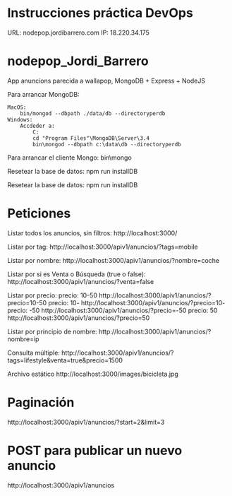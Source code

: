 # Instrucciones práctica DevOps

URL: nodepop.jordibarrero.com
IP: 18.220.34.175














# nodepop_Jordi_Barrero
App anuncions parecida a wallapop, MongoDB + Express + NodeJS


Para arrancar MongoDB:

    MacOS:
        bin/mongod --dbpath ./data/db --directoryperdb
    Windows:
        Accdeder a:
            C:
            cd "Program Files"\MongoDB\Server\3.4
            bin\mongod --dbpath c:\data\db --directoryperdb


Para arrancar el cliente Mongo:
    bin\mongo


Resetear la base de datos:
    npm run installDB


Resetear la base de datos:
npm run installDB





# Peticiones

Listar todos los anuncios, sin filtros:
    http://localhost:3000/

Listar por tag:
    http://localhost:3000/apiv1/anuncios/?tags=mobile

Listar por nombre:
    http://localhost:3000/apiv1/anuncios/?nombre=coche

Listar por si es Venta o Búsqueda (true o false):
    http://localhost:3000/apiv1/anuncios/?venta=false

Listar por precio:
    precio: 10-50
        http://localhost:3000/apiv1/anuncios/?precio=10-50
    precio: 10-
        http://localhost:3000/apiv1/anuncios/?precio=10-
    precio: -50
        http://localhost:3000/apiv1/anuncios/?precio=-50
    precio: 50
        http://localhost:3000/apiv1/anuncios/?precio=50

Listar por principio de nombre:
    http://localhost:3000/apiv1/anuncios/?nombre=ip

Consulta múltiple:
http://localhost:3000/apiv1/anuncios/?tags=lifestyle&venta=true&precio=1500

Archivo estático
http://localhost:3000/images/bicicleta.jpg

# Paginación
http://localhost:3000/apiv1/anuncios/?start=2&limit=3


# POST para publicar un nuevo anuncio
http://localhost:3000/apiv1/anuncios


